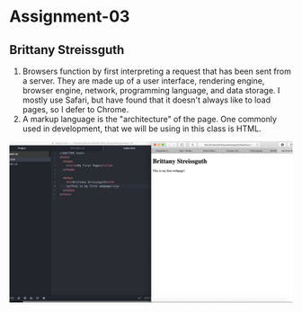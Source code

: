 # Assignment-03
## Brittany Streissguth

1. Browsers function by first interpreting a request that has been sent from a server. They are made up of a user interface, rendering engine, browser engine, network, programming language, and data storage. I mostly use Safari, but have found that it doesn't always like to load pages, so I defer to Chrome.
2. A markup language is the "architecture" of the page. One commonly used in development, that we will be using in this class is HTML.

![Screenshot](./images/Screenshot.png)
